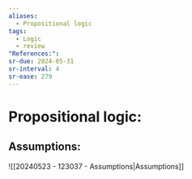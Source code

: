 ```yaml
---
aliases:
  - Propositional logic
tags:
  - Logic
  - review
"References:":
sr-due: 2024-05-31
sr-interval: 4
sr-ease: 279
---
```

# Propositional logic: 

## Assumptions: 
![[20240523 - 123037 - Assumptions|Assumptions]]